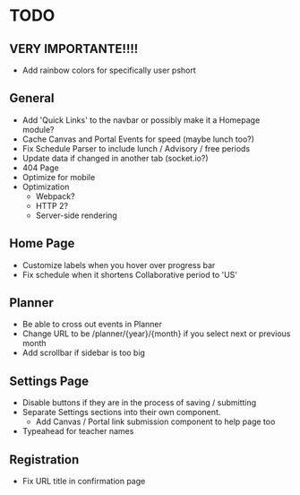 # TODO

## **VERY IMPORTANTE!!!!**
- Add rainbow colors for specifically user pshort

## General
- Add 'Quick Links' to the navbar or possibly make it a Homepage module?
- Cache Canvas and Portal Events for speed (maybe lunch too?)
- Fix Schedule Parser to include lunch / Advisory / free periods
- Update data if changed in another tab (socket.io?)
- 404 Page
- Optimize for mobile
- Optimization
  - Webpack?
  - HTTP 2?
  - Server-side rendering

## Home Page
- Customize labels when you hover over progress bar
- Fix schedule when it shortens Collaborative period to 'US'

## Planner
- Be able to cross out events in Planner
- Change URL to be /planner/{year}/{month} if you select next or previous month
- Add scrollbar if sidebar is too big

## Settings Page
- Disable buttons if they are in the process of saving / submitting
- Separate Settings sections into their own component.
  - Add Canvas / Portal link submission component to help page too
- Typeahead for teacher names

## Registration
- Fix URL title in confirmation page
